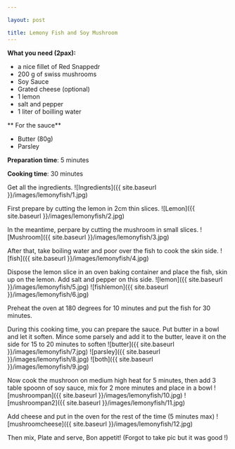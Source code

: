 ```yaml
---

layout: post

title: Lemony Fish and Soy Mushroom
---
```




**What you need (2pax):**

- a nice fillet of Red Snappedr
- 200 g of swiss mushrooms
- Soy Sauce
- Grated cheese (optional)
- 1 lemon
- salt and pepper
- 1 liter of boilling water

** For the sauce**
- Butter (80g)
- Parsley


**Preparation time**: 5 minutes

**Cooking time**: 30 minutes


Get all the ingredients.
![Ingredients]({{ site.baseurl }}/images/lemonyfish/1.jpg)

 
First prepare by cutting the lemon in 2cm thin slices.
![Lemon]({{ site.baseurl }}/images/lemonyfish/2.jpg)

In the meantime, perpare by cutting the mushroom in small slices.
![Mushroom]({{ site.baseurl }}/images/lemonyfish/3.jpg)


After that, take boiling water and poor over the fish to cook the skin side.
![fish]({{ site.baseurl }}/images/lemonyfish/4.jpg)

Dispose the lemon slice in an oven baking container and place the fish, skin up on the lemon. Add salt and pepper on this side.
![lemon]({{ site.baseurl }}/images/lemonyfish/5.jpg)
![fishlemon]({{ site.baseurl }}/images/lemonyfish/6.jpg)

Preheat the oven at 180 degrees for 10 minutes and put the fish for 30 minutes.

During this cooking time, you can prepare the sauce. Put butter in a bowl and let it soften. Mince some parsely and add it to the butter, leave it on the side for 15 to 20 minutes to soften
![butter]({{ site.baseurl }}/images/lemonyfish/7.jpg)
![parsley]({{ site.baseurl }}/images/lemonyfish/8.jpg)
![both]({{ site.baseurl }}/images/lemonyfish/9.jpg)

Now cook the mushroon on medium high heat for 5 minutes, then add 3 table spoonn of soy sauce, mix for 2 more minutes and place in a bowl
![mushroompan]({{ site.baseurl }}/images/lemonyfish/10.jpg)
![mushroompan2]({{ site.baseurl }}/images/lemonyfish/11.jpg)

Add cheese and put in the oven for the rest of the time (5 minutes max)
![mushroomcheese]({{ site.baseurl }}/images/lemonyfish/12.jpg)

Then mix, Plate and serve, Bon appetit! (Forgot to take pic but it was good !)


